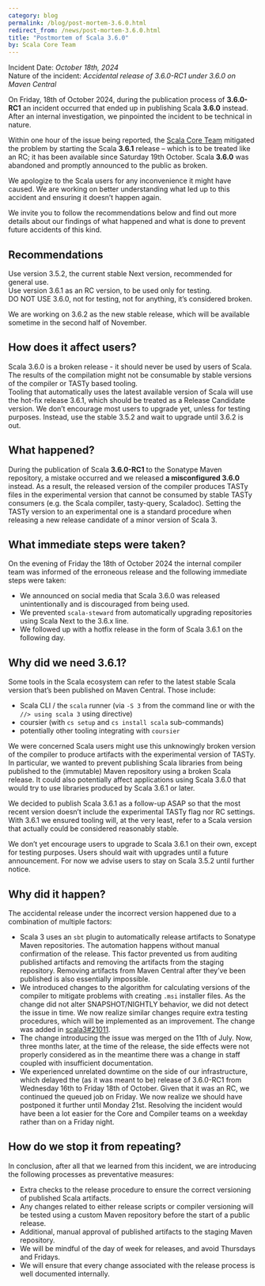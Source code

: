 ```yaml
---
category: blog
permalink: /blog/post-mortem-3.6.0.html
redirect_from: /news/post-mortem-3.6.0.html
title: "Postmortem of Scala 3.6.0"
by: Scala Core Team
---
```


Incident Date: _October 18th, 2024_  
Nature of the incident: _Accidental release of 3.6.0-RC1 under 3.6.0 on Maven
Central_

On Friday, 18th of October 2024, during the publication process of **3.6.0-RC1**
an incident occurred that ended up in publishing Scala **3.6.0** instead. After
an internal investigation, we pinpointed the incident to be technical in nature.

Within one hour of the issue being reported, the
[Scala Core Team](https://scala-lang.org/scala-core/) mitigated the problem by
starting the Scala **3.6.1** release – which is to be treated like an RC; it has
been available since Saturday 19th October. Scala **3.6.0** was abandoned and
promptly announced to the public as broken.

We apologize to the Scala users for any inconvenience it might have caused. We
are working on better understanding what led up to this accident and ensuring it
doesn’t happen again.

We invite you to follow the recommendations below and find out more details
about our findings of what happened and what is done to prevent future accidents
of this kind.

## Recommendations

Use version 3.5.2, the current stable Next version, recommended for general
use.  
Use version 3.6.1 as an RC version, to be used only for testing.  
DO NOT USE 3.6.0, not for testing, not for anything, it’s considered broken.

We are working on 3.6.2 as the new stable release, which will be available
sometime in the second half of November.

## How does it affect users?

Scala 3.6.0 is a broken release \- it should never be used by users of Scala.
The results of the compilation might not be consumable by stable versions of the
compiler or TASTy based tooling.  
Tooling that automatically uses the latest available version of Scala will use
the hot-fix release 3.6.1, which should be treated as a Release Candidate
version. We don’t encourage most users to upgrade yet, unless for testing
purposes. Instead, use the stable 3.5.2 and wait to upgrade until 3.6.2 is out.

## What happened?

During the publication of Scala **3.6.0-RC1** to the Sonatype Maven repository,
a mistake occurred and we released **a misconfigured 3.6.0** instead. As a
result, the released version of the compiler produces TASTy files in the
experimental version that cannot be consumed by stable TASTy consumers (e.g. the
Scala compiler, tasty-query, Scaladoc). Setting the TASTy version to an
experimental one is a standard procedure when releasing a new release candidate
of a minor version of Scala 3.

## What immediate steps were taken?

On the evening of Friday the 18th of October 2024 the internal compiler team was
informed of the erroneous release and the following immediate steps were taken:

- We announced on social media that Scala 3.6.0 was released unintentionally and
  is discouraged from being used.
- We prevented `scala-steward` from automatically upgrading repositories using
  Scala Next to the 3.6.x line.
- We followed up with a hotfix release in the form of Scala 3.6.1 on the
  following day.

## Why did we need 3.6.1?

Some tools in the Scala ecosystem can refer to the latest stable Scala version
that’s been published on Maven Central. Those include:

- Scala CLI / the `scala` runner (via `-S 3` from the command line or with the
  `//> using scala 3` using directive)
- coursier (with `cs setup` and `cs install scala` sub-commands)
- potentially other tooling integrating with `coursier`

We were concerned Scala users might use this unknowingly broken version of the
compiler to produce artifacts with the experimental version of TASTy. In
particular, we wanted to prevent publishing Scala libraries from being published
to the (immutable) Maven repository using a broken Scala release. It could also
potentially affect applications using Scala 3.6.0 that would try to use
libraries produced by Scala 3.6.1 or later.

We decided to publish Scala 3.6.1 as a follow-up ASAP so that the most recent
version doesn’t include the experimental TASTy flag nor RC settings. With 3.6.1
we ensured tooling will, at the very least, refer to a Scala version that
actually could be considered reasonably stable.

We don’t yet encourage users to upgrade to Scala 3.6.1 on their own, except for
testing purposes. Users should wait with upgrades until a future announcement.
For now we advise users to stay on Scala 3.5.2 until further notice.

## Why did it happen?

The accidental release under the incorrect version happened due to a combination
of multiple factors:

- Scala 3 uses an `sbt` plugin to automatically release artifacts to Sonatype
  Maven repositories. The automation happens without manual confirmation of the
  release. This factor prevented us from auditing published artifacts and
  removing the artifacts from the staging repository. Removing artifacts from
  Maven Central after they’ve been published is also essentially impossible.
- We introduced changes to the algorithm for calculating versions of the
  compiler to mitigate problems with creating `.msi` installer files. As the
  change did not alter SNAPSHOT/NIGHTLY behavior, we did not detect the issue in
  time. We now realize similar changes require extra testing procedures, which
  will be implemented as an improvement. The change was added in
  [scala3\#21011](https://github.com/scala/scala3/pull/21011).
- The change introducing the issue was merged on the 11th of July. Now, three
  months later, at the time of the release, the side effects were not properly
  considered as in the meantime there was a change in staff coupled with
  insufficient documentation.
- We experienced unrelated downtime on the side of our infrastructure, which
  delayed the (as it was meant to be) release of 3.6.0-RC1 from Wednesday 16th
  to Friday 18th of October. Given that it was an RC, we continued the queued
  job on Friday. We now realize we should have postponed it further until Monday
  21st. Resolving the incident would have been a lot easier for the Core and
  Compiler teams on a weekday rather than on a Friday night.

## How do we stop it from repeating?

In conclusion, after all that we learned from this incident, we are introducing
the following processes as preventative measures:

- Extra checks to the release procedure to ensure the correct versioning of
  published Scala artifacts.
- Any changes related to either release scripts or compiler versioning will be
  tested using a custom Maven repository before the start of a public release.
- Additional, manual approval of published artifacts to the staging Maven
  repository.
- We will be mindful of the day of week for releases, and avoid Thursdays and
  Fridays.
- We will ensure that every change associated with the release process is well
  documented internally.
